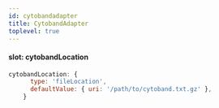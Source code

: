 ```yaml
---
id: cytobandadapter
title: CytobandAdapter
toplevel: true
---
```


#### slot: cytobandLocation

```js
cytobandLocation: {
      type: 'fileLocation',
      defaultValue: { uri: '/path/to/cytoband.txt.gz' },
    }
```
